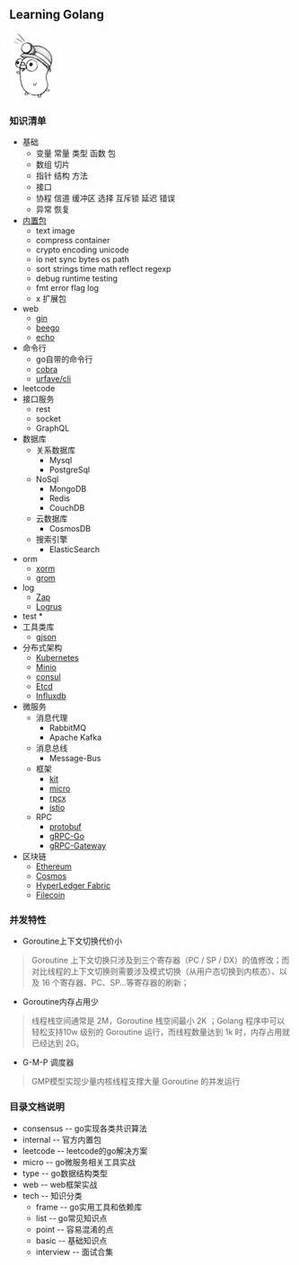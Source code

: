 ## Learning Golang
![image](./pic/gopher.png)

### 知识清单        
* 基础
  * 变量 常量 类型 函数 包
  * 数组 切片
  * 指针 结构 方法
  * 接口
  * 协程 信道 缓冲区 选择 互斥锁 延迟 错误
  * 异常 恢复
* [内置包](https://studygolang.com/pkgdoc)
  * text image
  * compress container
  * crypto encoding unicode
  * io net sync bytes os path
  * sort strings time math reflect regexp
  * debug runtime testing
  * fmt error flag log
  * x 扩展包
* web
  * [gin](https://github.com/gin-gonic/gin)
  * [beego](https://github.com/astaxie/beego)
  * [echo](https://github.com/labstack/echo)
* 命令行
  * go自带的命令行 
  * [cobra](https://github.com/spf13/cobra)
  * [urfave/cli](https://github.com/urfave/cli)
* leetcode
* 接口服务
  * rest
  * socket
  * GraphQL
* 数据库
  * 关系数据库
    * Mysql
    * PostgreSql
  * NoSql
    * MongoDB
    * Redis
    * CouchDB
  * 云数据库
    * CosmosDB
  * 搜索引擎
    * ElasticSearch
* orm
  * [xorm](https://github.com/go-xorm/xorm)
  * [grom](https://github.com/jinzhu/gorm)
* log
  * [Zap](https://github.com/uber-go/zap)
  * [Logrus](https://github.com/sirupsen/logrus)
* test
  * 
* 工具类库
  * [gjson](https://github.com/tidwall/gjson)
* 分布式架构
  * [Kubernetes](https://github.com/kubernetes/kubernetes)
  * [Minio](https://github.com/minio/minio)
  * [consul](https://www.consul.io)
  * [Etcd](https://github.com/etcd-io/etcd)
  * [Influxdb](https://github.com/influxdata/influxdb)
* 微服务
  * 消息代理
    * RabbitMQ
    * Apache Kafka
  * 消息总线
    * Message-Bus
  * 框架
    * [kit](https://github.com/go-kit/kit)
    * [micro](https://github.com/zyedidia/micro)
    * [rpcx](https://github.com/smallnest/rpcx)
    * [istio](https://github.com/istio/istio)
  * RPC
    * [protobuf](https://github.com/golang/protobuf)
    * [gRPC-Go](https://github.com/grpc/grpc-go)
    * [gRPC-Gateway](https://github.com/grpc-ecosystem/grpc-gateway)
* 区块链
  * [Ethereum](https://github.com/ethereum/go-ethereum)
  * [Cosmos](https://github.com/cosmos/cosmos-sdk)
  * [HyperLedger Fabric](https://github.com/hyperledger/fabric)
  * [Filecoin](https://github.com/filecoin-project/go-filecoin)

### 并发特性
* Goroutine上下文切换代价小
> Goroutine 上下文切换只涉及到三个寄存器（PC / SP / DX）的值修改；而对比线程的上下文切换则需要涉及模式切换（从用户态切换到内核态）、以及 16 个寄存器、PC、SP…等寄存器的刷新；

* Goroutine内存占用少
> 线程栈空间通常是 2M，Goroutine 栈空间最小 2K ；Golang 程序中可以轻松支持10w 级别的 Goroutine 运行，而线程数量达到 1k 时，内存占用就已经达到 2G。

* G-M-P 调度器
> GMP模型实现少量内核线程支撑大量 Goroutine 的并发运行

### 目录文档说明
* consensus -- go实现各类共识算法
* internal -- 官方内置包
* leetcode -- leetcode的go解决方案
* micro -- go微服务相关工具实战
* type -- go数据结构类型
* web -- web框架实战
* tech -- 知识分类
  * frame -- go实用工具和依赖库
  * list -- go常见知识点
  * point -- 容易混淆的点
  * basic -- 基础知识点
  * interview -- 面试合集
